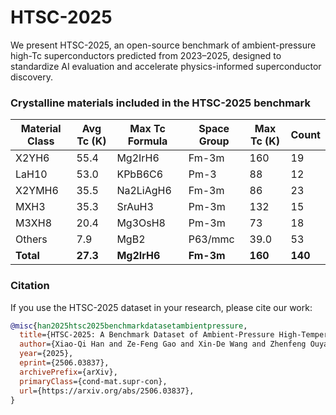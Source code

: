 # HTSC-2025
We present HTSC-2025, an open-source benchmark of ambient-pressure high-Tc superconductors predicted from 2023–2025, designed to standardize AI evaluation and accelerate physics-informed superconductor discovery.

### Crystalline materials included in the HTSC-2025 benchmark

| Material Class     | Avg Tc (K) | Max Tc Formula     | Space Group  | Max Tc (K) | Count |
|--------------------|------------|---------------------|---------------|------------|--------|
| X2YH6              | 55.4       | Mg2IrH6             | Fm-3m         | 160        | 19     |
| LaH10              | 53.0       | KPbB6C6             | Pm-3          | 88         | 12     |
| X2YMH6             | 35.5       | Na2LiAgH6           | Fm-3m         | 86         | 23     |
| MXH3               | 35.3       | SrAuH3              | Pm-3m         | 132        | 15     |
| M3XH8              | 20.4       | Mg3OsH8             | Pm-3m         | 73         | 18     |
| Others             | 7.9        | MgB2                | P63/mmc       | 39.0       | 53     |
| **Total**          | **27.3**   | **Mg2IrH6**         | **Fm-3m**     | **160**    | **140** |

### Citation

If you use the HTSC-2025 dataset in your research, please cite our work:

```bibtex
@misc{han2025htsc2025benchmarkdatasetambientpressure,
  title={HTSC-2025: A Benchmark Dataset of Ambient-Pressure High-Temperature Superconductors for AI-Driven Critical Temperature Prediction}, 
  author={Xiao-Qi Han and Ze-Feng Gao and Xin-De Wang and Zhenfeng Ouyang and Peng-Jie Guo and Zhong-Yi Lu},
  year={2025},
  eprint={2506.03837},
  archivePrefix={arXiv},
  primaryClass={cond-mat.supr-con},
  url={https://arxiv.org/abs/2506.03837}, 
}

